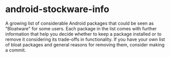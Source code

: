 # android-stockware-info
A growing list of considerable Android packages that could be seen as "Bloatware" for some users. Each package in the list comes with further information that help you decide whether to keep a package installed or to remove it considering its trade-offs in functionality. If you have your own list of bloat packages and general reasons for removing them, consider making a commit.
